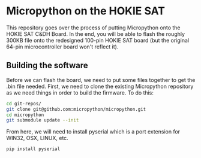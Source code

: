 # Micropython on the HOKIE SAT
This repository goes over the process of putting Micropython onto the HOKIE SAT C&DH Board. In the end, you will be able to flash the roughly 300KB file onto the redesigned 100-pin HOKIE SAT board (but the original 64-pin microcontroller board won't reflect it). 

## Building the software
Before we can flash the board, we need to put some files together to get the .bin file needed. First, we need to clone the existing Micropython repository as we need things in order to build the firmware. To do this:

```bash
cd git-repos/
git clone git@github.com:micropython/micropython.git
cd micropython
git submodule update --init
```
From here, we will need to install pyserial which is a port extension for WIN32, OSX, LINUX, etc.

```bash
pip install pyserial
```
